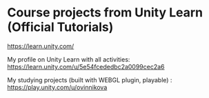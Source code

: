 # Course projects from Unity Learn (Official Tutorials)
https://learn.unity.com/

My profile on Unity Learn with all activities: https://learn.unity.com/u/5e54fcededbc2a0099cec2a6

My studying projects (built with WEBGL plugin, playable) : https://play.unity.com/u/ovinnikova
